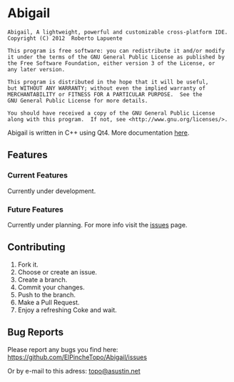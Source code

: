 Abigail
=============

    Abigail, A lightweight, powerful and customizable cross-platform IDE. 
    Copyright (C) 2012  Roberto Lapuente

    This program is free software: you can redistribute it and/or modify
    it under the terms of the GNU General Public License as published by
    the Free Software Foundation, either version 3 of the License, or
    any later version.

    This program is distributed in the hope that it will be useful,
    but WITHOUT ANY WARRANTY; without even the implied warranty of
    MERCHANTABILITY or FITNESS FOR A PARTICULAR PURPOSE.  See the
    GNU General Public License for more details.

    You should have received a copy of the GNU General Public License
    along with this program.  If not, see <http://www.gnu.org/licenses/>.

Abigail is written in C++ using Qt4.
More documentation [here](https://github.com/ElPincheTopo/Abigail/wiki).

Features
------------

### Current Features

Currently under development.

### Future Features
Currently under planning. For more info visit the [issues](https://github.com/ElPincheTopo/Abigail/issues) page.

Contributing
------------

1. Fork it.
2. Choose or create an issue.
3. Create a branch.
4. Commit your changes.
5. Push to the branch.
6. Make a Pull Request.
7. Enjoy a refreshing Coke and wait.

Bug Reports
------------

Please report any bugs you find here: https://github.com/ElPincheTopo/Abigail/issues

Or by e-mail to this adress: topo@asustin.net
